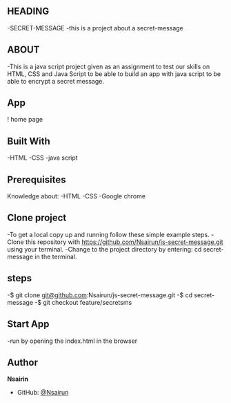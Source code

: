 ## HEADING
-SECRET-MESSAGE
-this is a project about a secret-message

## ABOUT
-This is a java script project given as an assignment to test our skills on HTML, CSS and Java Script to be able to build an app with java script to be able to encrypt a secret message.

## App
! home page

## Built With
-HTML
-CSS
-java script

## Prerequisites
Knowledge about:
-HTML
-CSS
-Google chrome

## Clone project
-To get a local copy up and running follow these simple example steps.
-Clone this repository with https://github.com/Nsairun/js-secret-message.git using your terminal.
-Change to the project directory by entering: cd secret-message in the terminal.

## steps
-$ git clone git@github.com:Nsairun/js-secret-message.git
-$ cd secret-message
-$ git checkout feature/secretsms

## Start App
-run by opening the index.html in the browser

## Author

 **Nsairin**
- GitHub: [@Nsairun][def]


[def]: https://github.com/Nsairun/js-secret-message.git